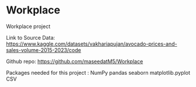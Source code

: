 # Workplace
Workplace project

Link to Source Data:  https://www.kaggle.com/datasets/vakhariapujan/avocado-prices-and-sales-volume-2015-2023/code

Github repo: https://github.com/maseedatM5/Workplace

Packages needed for this project :
NumPy 
pandas 
seaborn
matplotlib.pyplot 
CSV
